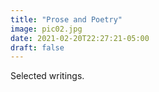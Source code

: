 ```yaml
---
title: "Prose and Poetry"
image: pic02.jpg
date: 2021-02-20T22:27:21-05:00
draft: false
---
```


Selected writings.